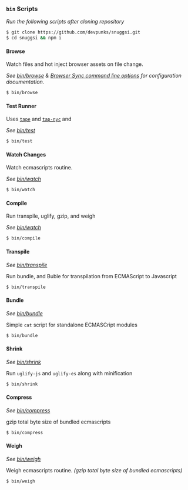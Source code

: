 ### `bin` Scripts

_Run the following scripts after cloning repository_

```bash
$ git clone https://github.com/devpunks/snuggsi.git
$ cd snuggsi && npm i
```


#### Browse
Watch files and hot inject browser assets on file change.

_See [bin/browse](bin/browse)
&amp; [Browser Sync command line options](https://www.browsersync.io/docs/options) for configuration documentation._

```bash
$ bin/browse
```


#### Test Runner

Uses
[`tape`](https://github.com/substack/tape)
and
[`tap-nyc`](https://github.com/MegaArman/tap-nyc)
and

_See [bin/test](bin/test)_

```bash
$ bin/test
```


#### Watch Changes
Watch ecmascripts routine.

_See [bin/watch](bin/watch)_

```bash
$ bin/watch
```


#### Compile
Run transpile, uglify, gzip, and weigh

_See [bin/watch](bin/watch)_

```bash
$ bin/compile
```


#### Transpile

_See [bin/transpile](bin/transpile)_

Run bundle, and Buble for transpilation from ECMAScript to Javascript
```bash
$ bin/transpile
```


#### Bundle

_See [bin/bundle](bin/bundle)_

Simple `cat` script for standalone ECMASCript modules
```bash
$ bin/bundle
```


#### Shrink

_See [bin/shrink](bin/shrink)_

Run `uglify-js` and `uglify-es` along with minification


```bash
$ bin/shrink
```


#### Compress

_See [bin/compress](bin/compress)_

gzip total byte size of bundled ecmascripts
```bash
$ bin/compress
```


#### Weigh

_See [bin/weigh](bin/weigh)_

Weigh ecmascripts routine.
_(gzip total byte size of bundled ecmascripts)_
```bash
$ bin/weigh
```
